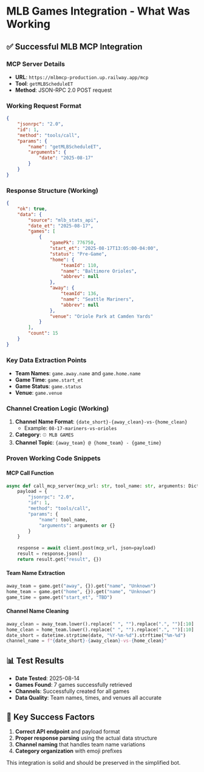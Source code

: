 # MLB Games Integration - What Was Working

## ✅ Successful MLB MCP Integration

### **MCP Server Details**
- **URL**: `https://mlbmcp-production.up.railway.app/mcp`
- **Tool**: `getMLBScheduleET`
- **Method**: JSON-RPC 2.0 POST request

### **Working Request Format**
```json
{
    "jsonrpc": "2.0",
    "id": 1,
    "method": "tools/call",
    "params": {
        "name": "getMLBScheduleET",
        "arguments": {
            "date": "2025-08-17"
        }
    }
}
```

### **Response Structure (Working)**
```json
{
    "ok": true,
    "data": {
        "source": "mlb_stats_api",
        "date_et": "2025-08-17",
        "games": [
            {
                "gamePk": 776750,
                "start_et": "2025-08-17T13:05:00-04:00",
                "status": "Pre-Game",
                "home": {
                    "teamId": 110,
                    "name": "Baltimore Orioles",
                    "abbrev": null
                },
                "away": {
                    "teamId": 136,
                    "name": "Seattle Mariners", 
                    "abbrev": null
                },
                "venue": "Oriole Park at Camden Yards"
            }
        ],
        "count": 15
    }
}
```

### **Key Data Extraction Points**
- **Team Names**: `game.away.name` and `game.home.name`
- **Game Time**: `game.start_et`
- **Game Status**: `game.status`
- **Venue**: `game.venue`

### **Channel Creation Logic (Working)**
1. **Channel Name Format**: `{date_short}-{away_clean}-vs-{home_clean}`
   - Example: `08-17-mariners-vs-orioles`
2. **Category**: `⚾ MLB GAMES`
3. **Channel Topic**: `{away_team} @ {home_team} - {game_time}`

### **Proven Working Code Snippets**

#### MCP Call Function
```python
async def call_mcp_server(mcp_url: str, tool_name: str, arguments: Dict = None) -> Dict:
    payload = {
        "jsonrpc": "2.0",
        "id": 1,
        "method": "tools/call",
        "params": {
            "name": tool_name,
            "arguments": arguments or {}
        }
    }
    
    response = await client.post(mcp_url, json=payload)
    result = response.json()
    return result.get("result", {})
```

#### Team Name Extraction
```python
away_team = game.get("away", {}).get("name", "Unknown")
home_team = game.get("home", {}).get("name", "Unknown")
game_time = game.get("start_et", "TBD")
```

#### Channel Name Cleaning
```python
away_clean = away_team.lower().replace(" ", "").replace(".", "")[:10]
home_clean = home_team.lower().replace(" ", "").replace(".", "")[:10]
date_short = datetime.strptime(date, "%Y-%m-%d").strftime("%m-%d")
channel_name = f"{date_short}-{away_clean}-vs-{home_clean}"
```

## 📊 Test Results
- **Date Tested**: 2025-08-14
- **Games Found**: 7 games successfully retrieved
- **Channels**: Successfully created for all games
- **Data Quality**: Team names, times, and venues all accurate

## 🎯 Key Success Factors
1. **Correct API endpoint** and payload format
2. **Proper response parsing** using the actual data structure
3. **Channel naming** that handles team name variations
4. **Category organization** with emoji prefixes

This integration is solid and should be preserved in the simplified bot.